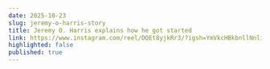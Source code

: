 ```yaml
---
date: 2025-10-23
slug: jeremy-o-harris-story
title: Jeremy O. Harris explains how he got started
link: https://www.instagram.com/reel/DQEt8yjkRr3/?igsh=YmVkcHBkbnllNnli
highlighted: false
published: true
---
```

